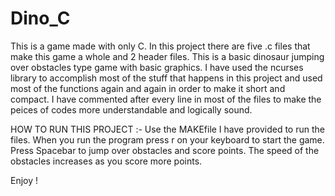 # Dino_C
This is a game made with only C.
 In this project there are five .c files that make this game a whole and 2 header files.
 This is a basic dinosaur jumping over obstacles type game with basic graphics. 
 I have used the ncurses library to accomplish most of the stuff that happens in this project and used most of the functions again and again in order to make it short and compact.
 I have commented after every line in most of the files to make the peices of codes more understandable and logically sound.
 
 HOW TO RUN THIS PROJECT :-
 Use the MAKEfile I have provided to run the files.
 When you run the program press r on your keyboard to start the game.
 Press Spacebar to jump over obstacles and score points.
 The speed of the obstacles increases as you score more points.
 
 Enjoy !

